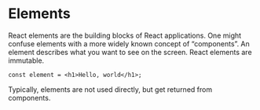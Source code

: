 # Elements

React elements are the building blocks of React applications. One might confuse elements with a more widely known concept of “components”. An element describes what you want to see on the screen. React elements are immutable.

```
const element = <h1>Hello, world</h1>;
```

Typically, elements are not used directly, but get returned from components.

